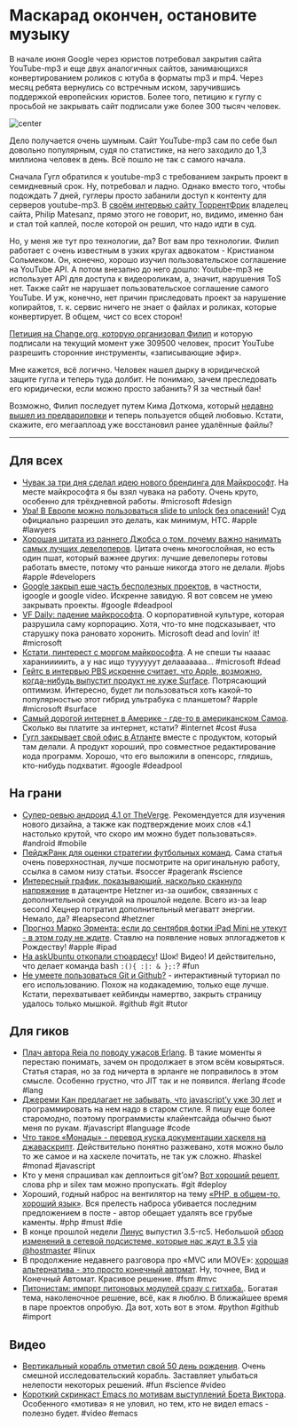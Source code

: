 # Маскарад окончен, остановите музыку

В начале июня Google через юристов потребовал закрытия сайта YouTube-mp3 и еще двух аналогичных сайтов, занимающихся конвертированием роликов с ютуба в форматы mp3 и mp4. Через месяц ребята вернулись со встречным иском, заручившись поддержкой европейских юристов. Более того, петицию к гуглу с просьбой не закрывать сайт подписали уже более 300 тысяч человек.

![center](http://chyo.ru/googleyoutubemp3.png)

Дело получается очень шумным. Сайт YouTube-mp3 сам по себе был довольно популярным, судя по статистике, на него заходило до 1,3 миллиона человек в день. Всё пошло не так с самого начала.

Сначала Гугл обратился к youtube-mp3 с требованием закрыть проект в семидневный срок. Ну, потребовал и ладно. Однако вместо того, чтобы подождать 7 дней, гуглеры просто забанили доступ к контенту для серверов youtube-mp3. В [своём интервью сайту ТоррентФрик](http://www.readability.com/articles/ypzntuod) владелец сайта, Philip Matesanz, прямо этого не говорит, но, видимо, именно бан и стал той каплей, после которой он решил, что надо идти в суд.

Но, у меня же тут про технологии, да? Вот вам про технологии. Филип работает с очень известным в узких кругах адвокатом - Кристианом Сольмеком. Он, конечно, хорошо изучил пользовательское соглашение на YouTube API. А потом внезапно до него дошло: Youtube-mp3 не использует API для доступа к видеороликам, а, значит, нарушения ToS нет. Также сайт не нарушает пользовательское соглашение самого YouTube. И уж, конечно, нет причин приследовать проект за нарушение копирайтов, т. к. сервис ничего не знает о файлах и роликах, которые конвертирует. В общем, чист со всех сторон!

[Петиция на Change.org, которую организовал Филип](http://www.change.org/petitions/ceo-youtube-allow-third-party-recording-tools-for-youtube) и которую подписали на текущий момент уже 309500 человек, просит YouTube разрешить сторонние инструменты, «записывающие эфир».

Мне кажется, всё логично. Человек нашел дырку в юридической защите гугла и теперь туда долбит. Не понимаю, зачем преследовать его юридически, если можно просто забанить? Я за честный бан!

Возможно, Филип последует путем Кима Доткома, который [недавно вышел из предвариловки](http://www.nytimes.com/2012/07/04/technology/megaupload-founder-goes-from-arrest-to-cult-hero.html?_r=3&hp) и теперь пользуется общей любовью. Кстати, скажите, его мегааплоад уже восстановил ранее удалённые файлы?

-----

## Для всех
* [Чувак за три дня сделал идею нового брендинга для Майкрософт](http://www.minimallyminimal.com/journal/2012/7/3/the-next-microsoft.html). На месте майкрософта я бы взял чувака на работу. Очень круто, особенно для трёхдневной работы. #microsoft #design
* [Ура! В Европе можно пользоваться slide to unlock без опасений!](http://www.theverge.com/2012/7/4/3136922/apple-htc-uk-high-court-patents-invalid) Суд официально разрешил это делать, как минимум, HTC. #apple #lawyers
* [Хорошая цитата из раннего Джобса о том, почему важно нанимать самых лучших девелоперов](http://benlakey.com/2012/07/04/why-you-need-to-hire-great-developers-part-2/). Цитата очень многослойная, но есть один пшат, который важнее других: лучшие девелоперы готовы работать вместе, потому что раньше никогда этого не делали. #jobs #apple #developers
* [Google закрыл еще часть бесполезных проектов](http://techcrunch.com/2012/07/03/google-shutdowns-continue-igoogle-google-video-google-mini-others-are-killed/), в частности, igoogle и google video. Искренне завидую. Я вот совсем не умею закрывать проекты. #google #deadpool
* [VF Daily: падение майкрософта](http://www.vanityfair.com/online/daily/2012/07/microsoft-downfall-emails-steve-ballmer). О корпоративной культуре, которая разрушила саму корпорацию. Хотя, что-то мне подсказывает, что старушку пока рановато хоронить. Microsoft dead and lovin’ it! #microsoft
* [Кстати, пинтерест с моргом майкрософта](http://pinterest.com/harrymccracken/microsoft-morgue/). А не спеши ты наааас харанииииить, а у нас ищо туууууут делааааааа… #microsoft #dead
* [Гейтс в интервью PBS искренне считает, что Apple, возможно, когда-нибудь выпустит продукт не хуже Surface](http://news.cnet.com/8301-17852_3-57466040-71/gates-apple-may-have-to-make-a-surface-like-device/). Потрясающий оптимизм. Интересно, будет ли пользоваться хоть какой-то популярностью этот гибрид ультрабука с планшетом? #apple #microsoft #surface
* [Самый дорогой интернет в Америке - где-то в американском Самоа](http://www.engadget.com/2012/07/04/most-expensive-internet-in-america-samoa-broadband-interview/). Сколько вы платите за интернет, кстати?  #internet #cost #usa
* [Гугл закрывает свой офис в Атланте](https://plus.google.com/109697072684132989725/posts/WwRaBNhJAch) вместе с продуктом, который там делали. А продукт хороший, про совместное редактирование кода программ. Хорошо, что его выложили в опенсорс, глядишь, кто-нибудь подхватит. #google #deadpool


## На грани
* [Супер-ревью андроид 4.1 от TheVerge](http://www.theverge.com/2012/7/3/3134347/android-4-1-jelly-bean-review?). Рекомендуется для изучения нового дизайна, а также как подтверждение моих слов «4.1 настолько крутой, что скоро им можно будет пользоваться». #android #mobile
* [ПейджРанк для оценки стратегии футбольных команд](http://www.technologyreview.com/view/428399/pagerank-algorithm-reveals-soccer-teams/). Сама статья очень поверхностная, лучше посмотрите на оригинальную работу, ссылка в самом низу статьи. #soccer #pagerank #science
* [Интересный график, показывающий, насколько скакнуло напряжение](http://imgur.com/a/ykoup) в датацентре Hetzner из-за ошибок, связанных с дополнительной секундой на прошлой неделе. Всего из-за leap second Хецнер потратил дополнительный мегаватт энергии. Немало, да? #leapsecond #hetzner
* [Прогноз Марко Эрмента: если до сентября фотки iPad Mini не утекут - в этом году не ждите](http://www.marco.org/2012/07/04/the-ipad-mini). Ставлю на появление новых эплогаджетов к Рождеству! #apple #ipad
* [На askUbuntu откопали стюардесу](http://askubuntu.com/questions/159491/why-did-this-command-make-my-system-lag-so-bad-i-had-to-reboot)! Шок! Видео! И действительно, что делает команда bash `:(){ :|: & };:`? #fun
* [Не умеете пользоваться Git и Github?](http://try.github.com/levels/1/challenges/1) - интерактивный туториал по его использованию. Похож на кодакадемию, только еще лучше. Кстати, перехватывает кейбинды намертво, закрыть страницу удалось только мышкой. #github #git #tutor


## Для гиков
* [Плач автора Reia по поводу ужасов Erlang](http://www.unlimitednovelty.com/2011/07/trouble-with-erlang-or-erlang-is-ghetto.html). В такие моменты я перестаю понимать, зачем он продолжает в этом всём ковыряться. Статья старая, но за год ничерта в эрланге не поправилось в этом смысле. Особенно грустно, что JIT так и не появился. #erlang #code #lang
* [Джереми Кан предлагает не забывать, что javascript’у уже 30 лет](http://jeremyckahn.github.com/blog/2012/07/01/treating-javascript-like-a-30-year-old-language/) и программировать на нем надо в старом стиле. Я пишу еще более старомодно, поэтому программисты клайентсайда обычно бьют меня по рукам. #javascript #language #code
* [Что такое «Монады» - перевод куска документации хаскеля на джаваскрипт](http://blog.jcoglan.com/2011/03/05/translation-from-haskell-to-javascript-of-selected-portions-of-the-best-introduction-to-monads-ive-ever-read/). Действительно понятно разжевано, хотя можно было то же самое и на хаскеле почитать, не так уж сложно. #haskel #monad #javascript
* Кто у меня спрашивал как деплоиться git’ом? [Вот хороший рецепт](http://blog.jmoz.co.uk/deploy-git-push-php-silex), слова php и silex там можно пропускать. #git #deploy
* Хороший, годный наброс на вентилятор на тему [«PHP, в общем-то, хороший язык»](http://fabien.potencier.org/article/64/php-is-much-better-than-what-you-think). Вся прелесть наброса убивается последним предложением в посте - автор обещает удалять все грубые каменты. #php #must #die
* В конце прошлой недели [Линус](http://en.wikipedia.org/wiki/Linus_Torvalds) выпустил 3.5-rc5. Небольшой [обзор изменений в сетевой подсистеме, которые нас ждут в 3.5](http://www.h-online.com/open/features/Kernel-Log-Coming-in-Linux-3-5-Part-1-Networking-1625047.html) [via @hostmaster](http://twitter.com/hostmaster) #linux
* В продолжение недавнего разговора про «MVC или MOVE»: [хорошая альтернатива - это просто конечный автомат](http://ingoschramm.tumblr.com/post/26409997578/mvc-move-or-simply-a-state-machine). Ну, точнее, Вид и Конечный Автомат. Красивое решение. #fsm #mvc
* [Питонистам: импорт питоновых модулей сразу с гитхаба.](https://github.com/xando/github_import). Богатая тема, наколеночное решение, всё, как я люблю. В ближайшее время в паре проектов опробую. Да вот, хоть вот в этом. #python #github #import

## Видео
* [Вертикальный корабль отметил свой 50 день рождения](http://www.bbc.co.uk/news/science-environment-18684075). Очень смешной исследовательский корабль. Заставляет улыбаться нелепости некоторых решений. #fun #science #video
* [Короткий скринкаст Emacs по мотивам выступлений Брета Виктора](http://emacsrocks.com/e11.html?). Особенного «мотива» я не уловил, но тем, кто не видел emacs - полезно будет. #video #emacs


